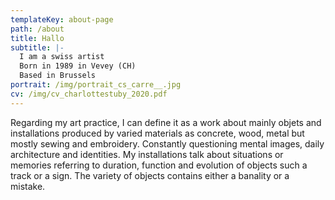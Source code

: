 ```yaml
---
templateKey: about-page
path: /about
title: Hallo
subtitle: |-
  I am a swiss artist
  Born in 1989 in Vevey (CH)
  Based in Brussels
portrait: /img/portrait_cs_carre__.jpg
cv: /img/cv_charlottestuby_2020.pdf
---
```

Regarding my art practice, I can define it as a work about mainly objets and installations produced by varied materials as concrete, wood, metal but mostly sewing and embroidery. Constantly questioning mental images, daily architecture and identities. My installations talk about situations or memories referring to duration, function and evolution of objects such a track or a sign. The variety of objects contains either a banality or a mistake.